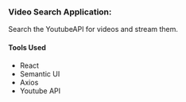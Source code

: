 ### Video Search Application:
<p>
  Search the YoutubeAPI for videos and stream them. 
</p> 
<h4> Tools Used </h4>
<ul>
  <li> React </li>
  <li> Semantic UI</li>
  <li> Axios </li>
  <li> Youtube API </li>
</ul>
